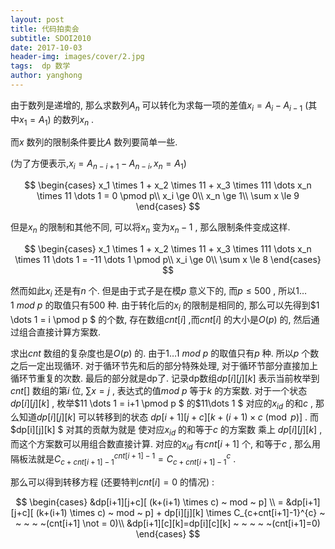 ```yaml
---
layout: post
title: 代码拍卖会
subtitle: SDOI2010
date: 2017-10-03
header-img: images/cover/2.jpg
tags:  dp 数学
author: yanghong
---
```



由于数列是递增的, 那么求数列$A_n$ 可以转化为求每一项的差值$x_i=A_i-A_{i-1}$ (其中$x_1=A_1$) 的数列$x_n$ . 

而$x$ 数列的限制条件要比$A$ 数列要简单一些. 

(为了方便表示,$x_i = A_{n-i+1}-A_{n-i} , x_n = A_1$)

$$
\begin{cases}
x_1 \times 1 + x_2 \times 11 + x_3 \times 111 \dots x_n \times 11 \dots 1  = 0 \pmod p\\
x_i \ge 0\\
x_n  \ge 1\\
\sum x \le 9
\end{cases}
$$

但是$x_n$ 的限制和其他不同, 可以将$x_n$ 变为$x_n-1$ , 那么限制条件变成这样. 

$$
\begin{cases}
x_1 \times 1 + x_2 \times 11 + x_3 \times 111 \dots x_n \times 11 \dots 1  = -11 \dots 1 \pmod p\\
x_i \ge 0\\
\sum x \le 8
\end{cases}
$$

然而如此$x_i$ 还是有$n$ 个. 但是由于式子是在模$p$ 意义下的, 而$p \le 500$ , 所以$1 \dots 1~mod~ p$ 的取值只有$500$ 种. 由于转化后的$x_i$ 的限制是相同的, 那么可以先得到$1 \dots 1 = i \pmod p  $ 的个数, 存在数组$cnt[i]$ ,而$cnt[i]$ 的大小是$O(p)$ 的, 然后通过组合直接计算方案数.  

求出$cnt$ 数组的复杂度也是$O(p)$ 的. 由于$1 \dots 1~mod~p$ 的取值只有$p$ 种. 所以$p$ 个数之后一定出现循环. 对于循环节先和后的部分特殊处理, 对于循环节部分直接加上循环节重复的次数. 最后的部分就是dp了. 记录dp数组$dp[i][j][k]$ 表示当前枚举到$cnt[]$ 数组的第$i$ 位, $\sum x=j$ , 表达式的值$mod ~p$ 等于$k$ 的方案数. 对于一个状态$dp[i][j][k]$ , 枚举$11 \dots 1 = i+1 \pmod p $ 的$11\dots 1 $ 对应的$x_{id}$ 的和$c$  , 那么知道$dp[i][j][k]$ 可以转移到的状态 $dp[i+1][j+c][k+(i+1) \times c \pmod p ]$ . 而$dp[i][j][k] $ 对其的贡献为就是 使对应$x_{id}$ 的和等于$c$ 的方案数 乘上 $dp[i][j][k]$ ,  而这个方案数可以用组合数直接计算. 对应的$x_{id}$ 有$cnt[i+1]$ 个, 和等于$c$ , 那么用隔板法就是$C_{c+cnt[i+1]-1}^{cnt[i+1]-1}=C_{c+cnt[i+1]-1}^{c}$ . 

那么可以得到转移方程 (还要特判$cnt[i]=0$ 的情况) :

$$
\begin{cases}
&dp[i+1][j+c][ (k+(i+1) \times c) ~ mod ~ p] \\
= &dp[i+1][j+c][ (k+(i+1) \times c) ~ mod ~ p]  + dp[i][j][k] \times C_{c+cnt[i+1]-1}^{c} 
~ ~ ~ ~ ~(cnt[i+1] \not = 0)\\
&dp[i+1][c][k]=dp[i][c][k] ~ ~ ~ ~ ~(cnt[i+1]=0)
\end{cases}
$$


